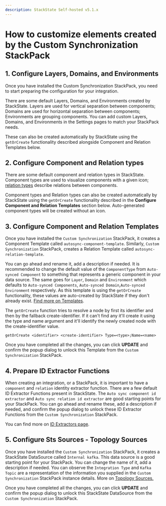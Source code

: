 ```yaml
---
description: StackState Self-hosted v5.1.x 
---
```


# How to customize elements created by the Custom Synchronization StackPack

## 1. Configure Layers, Domains, and Environments

Once you have installed the Custom Synchronization StackPack, you need to start preparing the configuration for your integration.

There are some default Layers, Domains, and Environments created by StackState. Layers are used for vertical separation between components; Domains are used for horizontal separation between components; Environments are grouping components. You can add custom Layers, Domains, and Environments in the Settings pages to match your StackPack needs.

These can also be created automatically by StackState using the `getOrCreate` functionality described alongside Component and Relation Templates below.

## 2. Configure Component and Relation types

There are some default component and relation types in StackState. Component types are used to visualize components with a given icon; [relation types](/use/concepts/relations.md) describe relations between components.

Component types and Relation types can also be created automatically by StackState using the `getOrCreate` functionality described in the **Configure Component and Relation Templates** section below. Auto-generated component types will be created without an icon.

## 3. Configure Component and Relation Templates

Once you have installed the `Custom Synchronization` StackPack, it creates a Component Template called `autosync-component-template`. Similarly, `Custom Synchronization` StackPack, creates a Relation Template called `autosync-relation-template`.

You can go ahead and rename it, add a description if needed. It is recommended to change the default value of the `ComponentType` from `Auto-synced Component` to something that represents a generic component in your data source. The same goes for `Layer`, `Domain` and `Environment` which defaults to `Auto-synced Components`, `Auto-synced Domain`,`Auto-synced Environment` respectively. As this template is using the `getOrCreate` functionality, these values are auto-created by StackState if they don't already exist. [Find more on Templates](../../reference/stj/using_stj.md).

The `getOrCreate` function tries to resolve a node by first its identifier and then by the fallback create-identifier. If it can't find any it'll create it using the type and name argument and it'll identify the newly created node with the create-identifier value.

```text
getOrCreate <identifier> <create-identifier> Type=<type>;Name=<name>
```

Once you have completed all the changes, you can click **UPDATE** and confirm the popup dialog to unlock this Template from the `Custom Synchronization` StackPack.

## 4. Prepare ID Extractor Functions

When creating an integration, or a StackPack, it is important to have a `component` and `relation` identity extractor function. There are a few default ID Extractor Functions present in StackState. The `Auto sync component id extractor` and `Auto sync relation id extractor` are good starting points for your StackPack. You can go ahead and rename these, add a description if needed, and confirm the popup dialog to unlock these ID Extractor Functions from the `Custom Synchronization` StackPack.

You can find more on [ID Extractors page](../custom-functions/id-extractor-functions.md).

## 5. Configure Sts Sources - Topology Sources

Once you have installed the `Custom Synchronization` StackPack, it creates a StackState DataSource called `Internal kafka`. This data source is a good starting point for your StackPack. You can change the name of it, add a description if needed. You can observe the `Integration Type` and `Kafka Topic` are a representation of the information you supplied in the `Custom Synchronization` StackPack instance details. More on [Topology Sources.](../../../configure/topology/topology_sources.md)

Once you have completed all the changes, you can click **UPDATE** and confirm the popup dialog to unlock this StackState DataSource from the `Custom Synchronization` StackPack.

